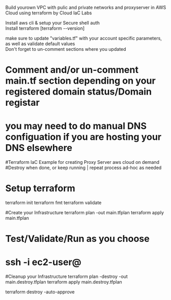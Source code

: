 
Build yourown VPC with pulic and private networks and proxyserver in AWS Cloud using terraform by Cloud IaC Labs <br/>


Install aws cli & setup your Secure shell auth <br/>
Install terraform [terraform --version] <br/>


make sure to update "variables.tf" with your account specific parameters, as well as validate default values  <br/>
Don't forget to un-comment sections where you updated <br/>


# Comment and/or un-comment main.tf section depending on your registered domain status/Domain registar #
# you may need to do manual DNS configuation if  you are hosting your DNS elsewhere #


#Terraform IaC Example for creating Proxy Server aws cloud on demand
#Destroy when done, or keep running | repeat process ad-hoc as needed



# Setup terraform
terraform init
terraform fmt
terraform validate


#Create your Infrastructure
terraform plan -out main.tfplan
terraform apply main.tfplan


# Test/Validate/Run as you choose
# ssh -i <Key> ec2-user@<IP>


#Cleanup your Infrastructure
terraform plan -destroy -out main.destroy.tfplan
terraform apply main.destroy.tfplan


terraform destroy -auto-approve
